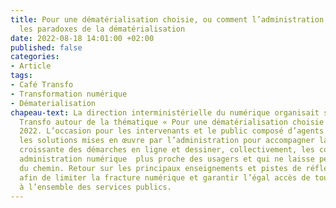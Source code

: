 ```yaml
---
title: Pour une dématérialisation choisie, ou comment l’administration prend en compte
  les paradoxes de la dématérialisation
date: 2022-08-18 14:01:00 +02:00
published: false
categories:
- Article
tags:
- Café Transfo
- Transformation numérique
- Dématerialisation
chapeau-text: La direction interministérielle du numérique organisait son 3e Café
  Transfo autour de la thématique « Pour une dématérialisation choisie », fin avril
  2022. L’occasion pour les intervenants et le public composé d’agents de l’État d’interroger
  les solutions mises en œuvre par l’administration pour accompagner la numérisation
  croissante des démarches en ligne et dessiner, collectivement, les contours d’une
  administration numérique  plus proche des usagers et qui ne laisse personne au bord
  du chemin. Retour sur les principaux enseignements et pistes de réflexion évoquées
  afin de limiter la fracture numérique et garantir l’égal accès de toutes et tous
  à l’ensemble des services publics.
---
```


